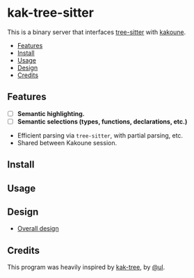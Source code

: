 # kak-tree-sitter

This is a binary server that interfaces [tree-sitter](https://tree-sitter.github.io/) with
[kakoune](https://kakoune.org/).

- [Features](#features)
- [Install](#install)
- [Usage](#usage)
- [Design](#design)
- [Credits](#credits)

## Features

- [ ] **Semantic highlighting.**
- [ ] **Semantic selections (types, functions, declarations, etc.)**
- Efficient parsing via `tree-sitter`, with partial parsing, etc.
- Shared between Kakoune session.

## Install

## Usage

## Design

- [Overall design](./doc/design.md)

## Credits

This program was heavily inspired by [kak-tree](https://github.com/ul/kak-tree), by [@ul](https://github.com/ul).
